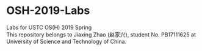 # OSH-2019-Labs  
Labs for USTC OS(H) 2019 Spring  
This repository belongs to Jiaxing Zhao (赵家兴), student No. PB17111625 at University of Science and Technology of China.  
